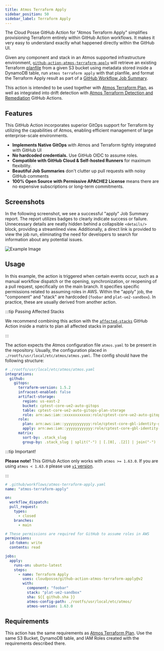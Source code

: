 ```yaml
---
title: Atmos Terraform Apply
sidebar_position: 50
sidebar_label: Terraform Apply
---
```


The Cloud Posse GitHub Action for "Atmos Terraform Apply" simplifies provisioning Terraform entirely within GitHub Action workflows. It makes it very easy to understand exactly what happened directly within the GitHub UI.

Given any component and stack in an Atmos supported infrastructure environment, [`github-action-atmos-terraform-apply`](https://github.com/cloudposse/github-action-atmos-terraform-apply) will retrieve an existing Terraform [planfile](https://developer.hashicorp.com/terraform/tutorials/automation/automate-terraform) from a given S3 bucket using metadata stored inside a DynamoDB table, run `atmos terraform apply` with that planfile, and format the Terraform Apply result as part of a [GitHub Workflow Job Summary](https://github.blog/2022-05-09-supercharging-github-actions-with-job-summaries/).

This action is intended to be used together with [Atmos Terraform Plan](/integrations/github-actions/atmos-terraform-plan), as well as integrated into drift detection with [Atmos Terraform Detection and Remediation](/integrations/github-actions/atmos-terraform-drift-detection) GitHub Actions.

## Features

This GitHub Action incorporates superior GitOps support for Terraform by utilizing the capabilities of Atmos, enabling efficient management of large enterprise-scale environments.

* **Implements Native GitOps** with Atmos and Terraform tightly integrated with GitHub UI
* **No hardcoded credentials.** Use GitHub OIDC to assume roles.
* **Compatible with GitHub Cloud & Self-hosted Runners** for maximum flexibility. 
* **Beautiful Job Summaries** don't clutter up pull requests with noisy GitHub comments
* **100% Open Source with Permissive APACHE2 License** means there are no expensive subscriptions or long-term commitments.


## Screenshots

In the following screenshot, we see a successful "apply" Job Summary report. The report utilizes badges to clearly indicate success or failure. Unnecessary details are neatly hidden behind a collapsible `<details/>` block, providing a streamlined view. Additionally, a direct link is provided to view the job run, eliminating the need for developers to search for information about any potential issues.

![Example Image](/img/github-actions/apply.png)

## Usage

In this example, the action is triggered when certain events occur, such as a manual workflow dispatch or the opening, synchronization, or reopening of a pull request, specifically on the main branch. It specifies specific permissions related to assuming roles in AWS. Within the "apply" job, the "component" and "stack" are hardcoded (`foobar` and `plat-ue2-sandbox`). In practice, these are usually derived from another action. 

:::tip Passing Affected Stacks

We recommend combining this action with the [`affected-stacks`](/integrations/github-actions/affected-stacks) GitHub Action inside a matrix to plan all affected stacks in parallel.

:::

The action expects the Atmos configuration file `atmos.yaml` to be present in the repository. 
Usually, the configuration placed in `./rootfs/usr/local/etc/atmos/atmos.yaml`.
The config should have the following structure:

```yaml
# ./rootfs/usr/local/etc/atmos/atmos.yaml
integrations:
  github:
    gitops:
      terraform-version: 1.5.2
      infracost-enabled: false
      artifact-storage:
        region: us-east-2
        bucket: cptest-core-ue2-auto-gitops
        table: cptest-core-ue2-auto-gitops-plan-storage
        role: arn:aws:iam::xxxxxxxxxxxx:role/cptest-core-ue2-auto-gitops-gha
      role:
        plan: arn:aws:iam::yyyyyyyyyyyy:role/cptest-core-gbl-identity-gitops
        apply: arn:aws:iam::yyyyyyyyyyyy:role/cptest-core-gbl-identity-gitops
      matrix:
        sort-by: .stack_slug
        group-by: .stack_slug | split("-") | [.[0], .[2]] | join("-")
```

:::tip Important!

**Please note!** This GitHub Action only works with `atmos >= 1.63.0`. If you are using `atmos < 1.63.0` please use [`v1` version](https://github.com/cloudposse/github-action-atmos-terraform-plan/tree/v1).

:::

```yaml
# .github/workflows/atmos-terraform-apply.yaml
name: "atmos-terraform-apply"

on:
  workflow_dispatch:
  pull_request:
    types:
      - closed
    branches:
      - main

# These permissions are required for GitHub to assume roles in AWS
permissions:
  id-token: write
  contents: read

jobs:
  apply:
    runs-on: ubuntu-latest
    steps:
      - name: Terraform Apply
        uses: cloudposse/github-action-atmos-terraform-apply@v2
        with:
          component: "foobar"
          stack: "plat-ue2-sandbox"
          sha: ${{ github.sha }}          
          atmos-config-path: ./rootfs/usr/local/etc/atmos/
          atmos-version: 1.63.0
```

## Requirements

This action has the same requirements as [Atmos Terraform Plan](/integrations/github-actions/atmos-terraform-plan). Use the same S3 Bucket, DynamoDB table, and IAM Roles created with the requirements described there.
